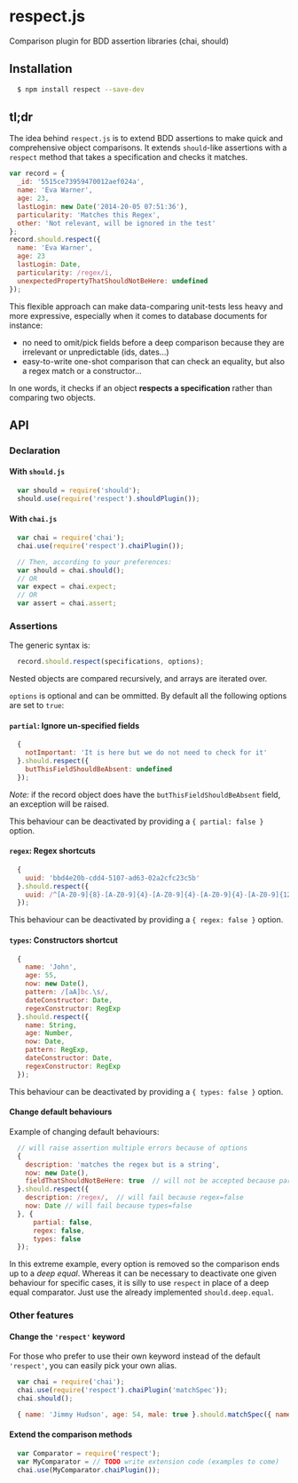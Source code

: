 # respect.js

Comparison plugin for BDD assertion libraries (chai, should)


## Installation

``` bash
  $ npm install respect --save-dev
```


## tl;dr

The idea behind `respect.js` is to extend BDD assertions to make quick and comprehensive object comparisons.
It extends `should`-like assertions with a `respect` method that takes a specification and checks it matches.

```javascript
var record = {
  _id: '5515ce73959470012aef024a',
  name: 'Eva Warner',
  age: 23,
  lastLogin: new Date('2014-20-05 07:51:36'),
  particularity: 'Matches this Regex',
  other: 'Not relevant, will be ignored in the test'
};
record.should.respect({
  name: 'Eva Warner',
  age: 23
  lastLogin: Date,
  particularity: /regex/i,
  unexpectedPropertyThatShouldNotBeHere: undefined
});
```

This flexible approach can make data-comparing unit-tests less heavy and more expressive,
especially when it comes to database documents for instance:
 - no need to omit/pick fields before a deep comparison because they are irrelevant or unpredictable (ids, dates...)
 - easy-to-write one-shot comparison that can check an equality, but also a regex match or a constructor...

In one words, it checks if an object **respects a specification** rather than comparing two objects.


## API


### Declaration

#### With `should.js`

```javascript
  var should = require('should');
  should.use(require('respect').shouldPlugin());
```

#### With `chai.js`

```javascript
  var chai = require('chai');
  chai.use(require('respect').chaiPlugin());

  // Then, according to your preferences:
  var should = chai.should();
  // OR
  var expect = chai.expect;
  // OR
  var assert = chai.assert;
```


### Assertions

The generic syntax is:
```javascript
  record.should.respect(specifications, options);
```

Nested objects are compared recursively, and arrays are iterated over.

`options` is optional and can be ommitted. By default all the following options are set to `true`:

#### `partial`: Ignore un-specified fields

```javascript
  {
    notImportant: 'It is here but we do not need to check for it'
  }.should.respect({
    butThisFieldShouldBeAbsent: undefined
  });
```

*Note:* if the record object does have the `butThisFieldShouldBeAbsent` field, an exception will be raised.

This behaviour can be deactivated by providing a `{ partial: false }` option.

#### `regex`: Regex shortcuts

```javascript
  {
    uuid: 'bbd4e20b-cdd4-5107-ad63-02a2cfc23c5b'
  }.should.respect({
    uuid: /^[A-Z0-9]{8}-[A-Z0-9]{4}-[A-Z0-9]{4}-[A-Z0-9]{4}-[A-Z0-9]{12}$/
  });
```

This behaviour can be deactivated by providing a `{ regex: false }` option.

#### `types`: Constructors shortcut

```javascript
  {
    name: 'John',
    age: 55,
    now: new Date(),
    pattern: /[aA]bc.\s/,
    dateConstructor: Date,
    regexConstructor: RegExp
  }.should.respect({
    name: String,
    age: Number,
    now: Date,
    pattern: RegExp,
    dateConstructor: Date,
    regexConstructor: RegExp
  });
```

This behaviour can be deactivated by providing a `{ types: false }` option.


#### Change default behaviours

Example of changing default behaviours:

```javascript
  // will raise assertion multiple errors because of options
  {
    description: 'matches the regex but is a string',
    now: new Date(),
    fieldThatShouldNotBeHere: true  // will not be accepted because partial=false
  }.should.respect({
    description: /regex/,  // will fail because regex=false
    now: Date // will fail because types=false
  }, {
      partial: false,
      regex: false,
      types: false
  });
```

In this extreme example, every option is removed so the comparison ends up to a *deep equal*.
Whereas it can be necessary to deactivate one given behaviour for specific cases, it is silly to use `respect`
in place of a deep equal comparator. Just use the already implemented `should.deep.equal`.


### Other features

#### Change the `'respect'` keyword

For those who prefer to use their own keyword instead of the default `'respect'`, you can easily pick your own alias.

```javascript
  var chai = require('chai');
  chai.use(require('respect').chaiPlugin('matchSpec'));
  chai.should();

  { name: 'Jimmy Hudson', age: 54, male: true }.should.matchSpec({ name: String, age: Number });
```

#### Extend the comparison methods


```javascript
  var Comparator = require('respect'); 
  var MyComparator = // TODO write extension code (examples to come)
  chai.use(MyComparator.chaiPlugin());
```